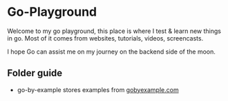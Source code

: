 # Go-Playground

Welcome to my go playground, this place is where I test & learn new things in go.
Most of it comes from websites, tutorials, videos, screencasts.

I hope Go can assist me on my journey on the backend side of the moon.

## Folder guide

- go-by-example stores examples from [gobyexample.com](https://gobyexample.com/)
